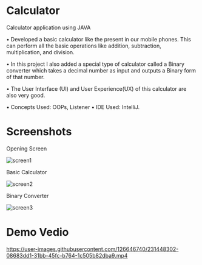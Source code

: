 # Calculator
Calculator application using JAVA

•	Developed a basic calculator like the present in our mobile phones. This can perform all the basic operations like addition, subtraction, multiplication, and division.

•	In this project I also added a special type of calculator called a Binary converter which takes a decimal number as input and outputs a Binary form of that number.

•	The User Interface (UI) and User Experience(UX) of this calculator are also very good.

•	Concepts Used: OOPs, Listener
•	IDE Used: IntelliJ.

# Screenshots
Opening Screen

![screen1](https://user-images.githubusercontent.com/126646740/231446480-6d701b6d-e668-4453-abd9-a77fd54907a0.png)

Basic Calculator

![screen2](https://user-images.githubusercontent.com/126646740/231446670-4573094b-1b89-42d7-b8a0-31b15dc738b9.png)

Binary Converter

![screen3](https://user-images.githubusercontent.com/126646740/231447256-c844c432-a187-40a6-a3fa-52293eb4e906.png)

# Demo Vedio



https://user-images.githubusercontent.com/126646740/231448302-08683dd1-31bb-45fc-b764-1c505b82dba9.mp4


